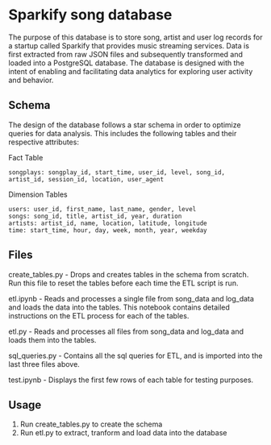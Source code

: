 # Sparkify song database

The purpose of this database is to store song, artist and user log records for a startup called Sparkify that provides music streaming services. Data is first extracted from raw JSON files and subsequently transformed and loaded into a PostgreSQL database. The database is designed with the intent of enabling and facilitating data analytics for exploring user activity and behavior.

## Schema
The design of the database follows a star schema in order to optimize queries for data analysis. This includes the following tables and their respective attributes:

Fact Table

    songplays: songplay_id, start_time, user_id, level, song_id, artist_id, session_id, location, user_agent

Dimension Tables

    users: user_id, first_name, last_name, gender, level
    songs: song_id, title, artist_id, year, duration
    artists: artist_id, name, location, latitude, longitude
    time: start_time, hour, day, week, month, year, weekday


## Files
create_tables.py - Drops and creates tables in the schema from scratch. Run this file to reset the tables before each time the ETL script is run.

etl.ipynb - Reads and processes a single file from song_data and log_data and loads the data into the tables. This notebook contains detailed instructions on the ETL process for each of the tables.

etl.py - Reads and processes all files from song_data and log_data and loads them into the tables.

sql_queries.py - Contains all the sql queries for ETL, and is imported into the last three files above.

test.ipynb - Displays the first few rows of each table for testing purposes.

## Usage

1. Run create_tables.py to create the schema
2. Run etl.py to extract, tranform and load data into the database
